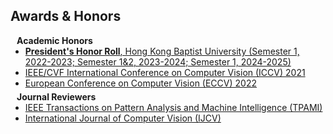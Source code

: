 ## Awards & Honors

<h4 style="margin:0 10px 0;">Academic Honors</h4>

<ul style="margin:0 0 5px;">
  <li><a href="https://ar.hkbu.edu.hk/student-services/academic-results/academic-honours"><autocolor><strong>President's Honor Roll</strong>, Hong Kong Baptist University (Semester 1, 2022-2023; Semester 1&2, 2023-2024; Semester 1, 2024-2025)</autocolor></a></li>
  <li><a href="http://iccv2021.thecvf.com/"><autocolor>IEEE/CVF International Conference on Computer Vision (ICCV) 2021</autocolor></a></li>
  <li><a href="https://eccv2022.ecva.net/"><autocolor>European Conference on Computer Vision (ECCV) 2022</autocolor></a></li>
</ul>

<h4 style="margin:0 10px 0;">Journal Reviewers</h4>

<ul style="margin:0 0 20px;">
  <li><a href="https://www.computer.org/csdl/journal/tp"><autocolor>IEEE Transactions on Pattern Analysis and Machine Intelligence (TPAMI)</autocolor></a></li>
  <li><a href="https://www.springer.com/journal/11263"><autocolor>International Journal of Computer Vision (IJCV)</autocolor></a></li>
</ul>
